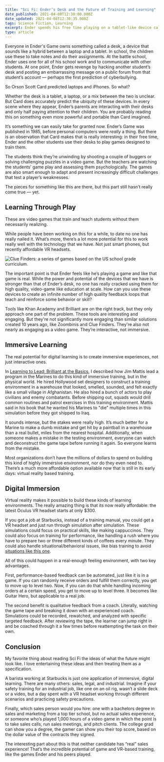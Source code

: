 ```yaml
---
title: "Sci Fi: Ender’s Desk and the Future of Training and Learning"
date_published: 2021-04-08T12:30:00.000Z
date_updated: 2021-04-08T12:30:35.000Z
tags: Science Fiction, Learning
excerpt: Ender spends his free time playing on a tablet-like device called a desk. Predicting the prevalence of iPads and laptops is remarkable, but there's an even more interesting prediction behind Ender's Desk.
type: article
---
```


Everyone in Ender's Game owns something called a desk, a device that sounds like a hybrid between a laptop and a tablet. In school, the children use these to take notes and do their assignments. At the battle school, Ender uses one for all of his school work and to communicate with other students. At one point, Ender gets revenge by hacking another student’s desk and posting an embarrassing message on a public forum from that student’s account — perhaps the first prediction of cyberbullying.

So Orson Scott Card predicted laptops and iPhones. So what?

Whether the desk is a tablet, a laptop, or a mix between the two is unclear. But Card does accurately predict the ubiquity of these devices. In every scene where they appear, Ender’s parents are interacting with their desks and only half paying attention to their children. You are probably reading this on something even more powerful and portable than Card imagined.

It’s something we can easily take for granted now. Ender’s Game was published in 1985, before personal computers were *really* a thing. But there is an observation that Card makes that is really interesting: in their free time, Ender and the other students use their desks to play games designed to train them.

The students think they’re unwinding by shooting a couple of buggers or solving challenging puzzles in a video game. But the teachers are watching the students’ game play and assessing them psychologically. The games are also smart enough to adapt and present increasingly difficult challenges that test a player’s weaknesses.

The pieces for something like this are there, but this part still hasn’t really come true — yet.

## Learning Through Play

These are video games that train and teach students without them necessarily realizing.

While people have been working on this for a while, to date no one has really nailed it. What’s more, there’s a lot more potential for this to work really well with the technology that we have. Not just smart phones, but recently affordable VR headsets.

![Clue Finders: a series of games based on the US school grade curriculum.](https://zkf.io/content/images/2021/04/The_ClueFinders.jpg) 

The important point is that Ender feels like he’s playing a game and like that game is real. While the power and potential of the devices that we have is stronger than that of Ender’s desk, no one has really cracked using them for high quality, video-game like education at scale. How can you use these devices to create an infinite number of high quality feedback loops that teach and reinforce some behavior or skill?

Tools like Khan Academy and Brilliant are on the right track, but they only approach one part of the problem. These tools are interesting and engaging. But they're not significantly more engaging than similar solutions created 10 years ago, like Zoombinis and Clue Finders. They're also not nearly as engaging as a video game. They’re interactive, not immersive.

## Immersive Learning

The real potential for digital learning is to create immersive experiences, not just interactive ones.

In [Learning to Lead: Brilliant at the Basics](https://zkf.io/learning-to-lead-brilliant-at-the-basics/), I described how Jim Mattis lead a program in the Marines to do this kind of immersive training, but in the physical world. He hired Hollywood set designers to construct a training environment in a warehouse that looked, smelled, sounded, and felt exactly like a small village in Afghanistan. He also hired a bunch of actors to play civilians and enemy combatants. Before shipping out, squads would drill common routines and patrol exercises in this training environment. Mattis said in his book that he wanted his Marines to "die" multiple times in this simulation before they got shipped to Iraq.

It sounds intense, but the stakes were really high. It’s much better for a Marine to make a dumb mistake and get hit by a paintball in a warehouse than a real bullet, miles from the nearest hospital. Additionally, when someone makes a mistake in the testing environment, everyone can watch and deconstruct the game tape before running it again. So everyone learns from the mistake.

Most organizations don’t have the millions of dollars to spend on building this kind of highly immersive environment, nor do they even need to. There’s a much more affordable option available now that is still in its early days: virtual reality based training.

## Digital Immersion

Virtual reality makes it possible to build these kinds of learning environments. The really amazing thing is that its now really affordable: the latest Oculus VR headset starts at only $300.

If you got a job at Starbucks, instead of a training manual, you could get a VR headset and just run through simulation after simulation. These simulations could focus on practical skills, like making cappuccinos. They could also focus on training for performance, like handling a rush where you have to prepare two or three different kinds of coffees every minute. They could also handle situational/behavioral issues, like bias training to avoid [situations like this one](https://www.theguardian.com/business/2018/apr/19/starbucks-black-men-feared-for-lives-philadelphia).

All of this could happen in a real-enough feeling environment, with two key advantages.

First, performance-based feedback can be automated, just like it is in a game. If you can randomly receive orders and fulfill them correctly, you get to move up to level two. Now, if you can do that while handling incoming orders at a certain speed, you get to move up to level three. It becomes like Guitar Hero, but applicable to a real job.

The second benefit is qualitative feedback from a coach. Literally, watching the game tape and breaking it down with an experienced coach. Simulations could be recorded, rewatched, and analyzed with specific targeted feedback. After reviewing the tape, the learner can jump right in and be coached through it a few times before reattempting the task on their own.

## Conclusion

My favorite thing about reading Sci Fi the ideas of what the future might look like. I love entertaining these ideas and then treating them as a specification.

A barista working at Starbucks is just one application of immersive, digital learning. There are many others: sales, legal, and industrial. Imagine if your safety training for an industrial job, like one on an oil rig, wasn’t a slide deck or a video, but a day spent with a VR headset working through different scenarios and practicing safety precautions.

Finally, which sales person would you hire: one with a bachelors degree in sales and marketing from a top tier school, but no actual sales experience, or someone who’s played 1,000 hours of a video game in which the point is to take sales calls, run sales meetings, and pitch clients. The college grad can show you a degree, the gamer can show you their top score, based on the dollar value of the contracts they signed.

The interesting part about this is that neither candidate has “real” sales experience! That’s the incredible potential of game and VR-based training, like the games Ender and his peers played.

